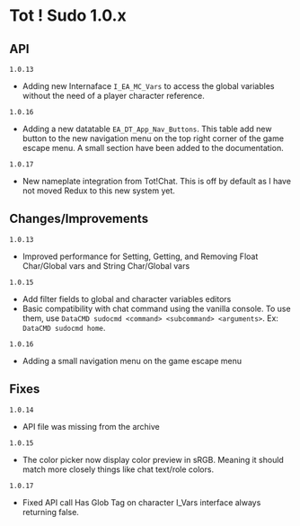 # Tot ! Sudo 1.0.x
## API
`1.0.13`
- Adding new Internaface `I_EA_MC_Vars` to access the global variables without the need of a player character reference.

`1.0.16`
- Adding a new datatable `EA_DT_App_Nav_Buttons`. This table add new button to the new navigation menu on the top right corner of the game escape menu. A small section have been added to the documentation.

`1.0.17`
- New nameplate integration from Tot!Chat. This is off by default as I have not moved Redux to this new system yet.

## Changes/Improvements
`1.0.13`
- Improved performance for Setting, Getting, and Removing Float Char/Global vars and String Char/Global vars

`1.0.15`
- Add filter fields to global and character variables editors
- Basic compatibility with chat command using the vanilla console. To use them, use `DataCMD sudocmd <command> <subcommand> <arguments>`. Ex: `DataCMD sudocmd home`. 

`1.0.16`
- Adding a small navigation menu on the game escape menu

## Fixes
`1.0.14`
- API file was missing from the archive

`1.0.15`
- The color picker now display color preview in sRGB. Meaning it should match more closely things like chat text/role colors.

`1.0.17`
- Fixed API call Has Glob Tag on character I_Vars interface always returning false.
